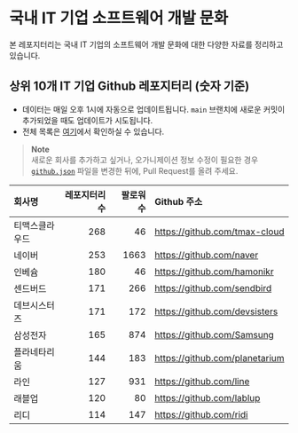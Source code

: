 # 국내 IT 기업 소프트웨어 개발 문화
본 레포지터리는 국내 IT 기업의 소프트웨어 개발 문화에 대한 다양한 자료를 정리하고 있습니다.

## 상위 10개 IT 기업 Github 레포지터리 (숫자 기준)

- 데이터는 매일 오후 1시에 자동으로 업데이트됩니다. `main` 브랜치에 새로운 커밋이 추가되었을 때도 업데이트가 시도됩니다.
- 전체 목록은 [여기](./github.md)에서 확인하실 수 있습니다.

> **Note**<br />
> 새로운 회사를 추가하고 싶거나, 오가니제이션 정보 수정이 필요한 경우 [`github.json`](./github.json) 파일을 변경한 뒤에, Pull Request를 올려 주세요.

<!-- MARKDOWN_TABLE(GITHUB): START -->

| **회사명** | **레포지터리 수** | **팔로워 수** | **Github 주소** |
|:---|---:|---:|:---|
| 티맥스클라우드 | 268 | 46 | https://github.com/tmax-cloud |
| 네이버 | 253 | 1663 | https://github.com/naver |
| 인베슘 | 180 | 46 | https://github.com/hamonikr |
| 센드버드 | 171 | 266 | https://github.com/sendbird |
| 데브시스터즈 | 171 | 172 | https://github.com/devsisters |
| 삼성전자 | 165 | 874 | https://github.com/Samsung |
| 플라네타리움 | 144 | 183 | https://github.com/planetarium |
| 라인 | 127 | 931 | https://github.com/line |
| 래블업 | 120 | 80 | https://github.com/lablup |
| 리디 | 114 | 147 | https://github.com/ridi |

<!-- MARKDOWN_TABLE(GITHUB): END -->
